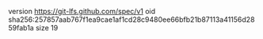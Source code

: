 version https://git-lfs.github.com/spec/v1
oid sha256:257857aab767f1ea9cae1af1cd28c9480ee66bfb21b87113a41156d2859fab1a
size 19
